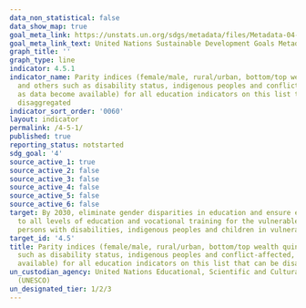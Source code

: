 ```yaml
---
data_non_statistical: false
data_show_map: true
goal_meta_link: https://unstats.un.org/sdgs/metadata/files/Metadata-04-05-01.pdf
goal_meta_link_text: United Nations Sustainable Development Goals Metadata (pdf 210kB)
graph_title: ''
graph_type: line
indicator: 4.5.1
indicator_name: Parity indices (female/male, rural/urban, bottom/top wealth quintile
  and others such as disability status, indigenous peoples and conflict-affected,
  as data become available) for all education indicators on this list that can be
  disaggregated
indicator_sort_order: '0060'
layout: indicator
permalink: /4-5-1/
published: true
reporting_status: notstarted
sdg_goal: '4'
source_active_1: true
source_active_2: false
source_active_3: false
source_active_4: false
source_active_5: false
source_active_6: false
target: By 2030, eliminate gender disparities in education and ensure equal access
  to all levels of education and vocational training for the vulnerable, including
  persons with disabilities, indigenous peoples and children in vulnerable situations
target_id: '4.5'
title: Parity indices (female/male, rural/urban, bottom/top wealth quintile and others
  such as disability status, indigenous peoples and conflict-affected, as data become
  available) for all education indicators on this list that can be disaggregated
un_custodian_agency: United Nations Educational, Scientific and Cultural Organization
  (UNESCO)
un_designated_tier: 1/2/3
---
```

